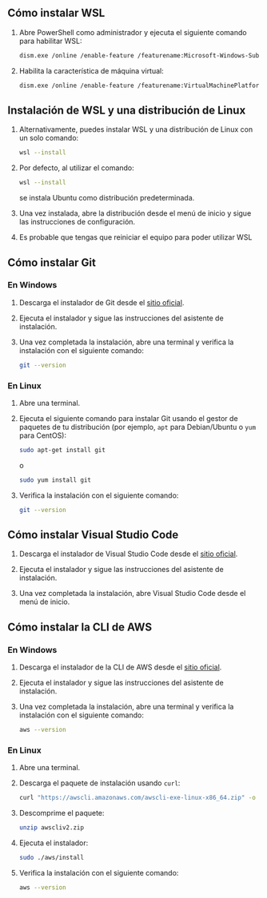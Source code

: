 ## Cómo instalar WSL

1. Abre PowerShell como administrador y ejecuta el siguiente comando para habilitar WSL:
    ```sh
    dism.exe /online /enable-feature /featurename:Microsoft-Windows-Subsystem-Linux /all /norestart
    ```
2. Habilita la característica de máquina virtual:
    ```sh
    dism.exe /online /enable-feature /featurename:VirtualMachinePlatform /all /norestart
    ```

## Instalación de WSL y una distribución de Linux
1. Alternativamente, puedes instalar WSL y una distribución de Linux con un solo comando:
    ```sh
    wsl --install
    ```

2. Por defecto, al utilizar el comando:
    ```sh
    wsl --install
    ```
    se instala Ubuntu como distribución predeterminada.

3. Una vez instalada, abre la distribución desde el menú de inicio y sigue las instrucciones de configuración.

4. Es probable que tengas que reiniciar el equipo para poder utilizar WSL 

## Cómo instalar Git

### En Windows

1. Descarga el instalador de Git desde el [sitio oficial](https://git-scm.com/download/win).

2. Ejecuta el instalador y sigue las instrucciones del asistente de instalación.

3. Una vez completada la instalación, abre una terminal y verifica la instalación con el siguiente comando:
    ```sh
    git --version
    ```

### En Linux

1. Abre una terminal.

2. Ejecuta el siguiente comando para instalar Git usando el gestor de paquetes de tu distribución (por ejemplo, `apt` para Debian/Ubuntu o `yum` para CentOS):
    ```sh
    sudo apt-get install git
    ```
    o
    ```sh
    sudo yum install git
    ```

3. Verifica la instalación con el siguiente comando:
    ```sh
    git --version
    ```

## Cómo instalar Visual Studio Code

1. Descarga el instalador de Visual Studio Code desde el [sitio oficial](https://code.visualstudio.com/Download).

2. Ejecuta el instalador y sigue las instrucciones del asistente de instalación.

3. Una vez completada la instalación, abre Visual Studio Code desde el menú de inicio.

## Cómo instalar la CLI de AWS

### En Windows

1. Descarga el instalador de la CLI de AWS desde el [sitio oficial](https://docs.aws.amazon.com/cli/latest/userguide/getting-started-install.html).

2. Ejecuta el instalador y sigue las instrucciones del asistente de instalación.

3. Una vez completada la instalación, abre una terminal y verifica la instalación con el siguiente comando:
    ```sh
    aws --version
    ```

### En Linux

1. Abre una terminal.

2. Descarga el paquete de instalación usando `curl`:
    ```sh
    curl "https://awscli.amazonaws.com/awscli-exe-linux-x86_64.zip" -o "awscliv2.zip"
    ```

3. Descomprime el paquete:
    ```sh
    unzip awscliv2.zip
    ```

4. Ejecuta el instalador:
    ```sh
    sudo ./aws/install
    ```

5. Verifica la instalación con el siguiente comando:
    ```sh
    aws --version
    ```
